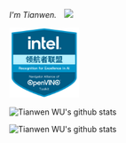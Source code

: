 <p><em>I'm Tianwen.　<img src="https://media.giphy.com/media/WUlplcMpOCEmTGBtBW/giphy.gif" width="30" /></em></p>  



<a href="https://www.youracclaim.com/badges/299cecbe-f3fb-4770-9a42-b69f9e842492/public_url">
<img src="pic/OpenVino.png" width = "25%" />
</a>



![Tianwen WU's github stats](https://github-readme-stats.vercel.app/api?username=TNTWEN&bg_color=30,e96443,904e95&title_color=fff&text_color=fff)

![Tianwen WU's github stats](https://github-readme-stats.vercel.app/api/top-langs/?username=TNTWEN&bg_color=30,e96443,904e95&title_color=fff&text_color=fff)  
 
